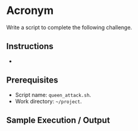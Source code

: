 # Acronym

Write a script to complete the following challenge.

## Instructions

- 

## Prerequisites

- Script name: `queen_attack.sh`.
- Work directory: `~/project`.

## Sample Execution / Output
